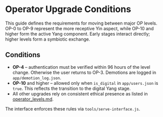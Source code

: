 # Operator Upgrade Conditions

This guide defines the requirements for moving between major OP levels. OP-0 to OP-9 represent the more receptive Yin aspect, while OP-10 and higher form the active Yang component. Early stages interact directly; higher levels form a symbiotic exchange.

## Conditions

- **OP-4** – authentication must be verified within 96 hours of the level change. Otherwise the user returns to OP-3. Demotions are logged in `app/demotion_log.json`.
- **OP-10** and higher – allowed only when `is_digital` in `app/users.json` is `true`. This reflects the transition to the digital Yang stage.
- All other upgrades rely on consistent ethical presence as listed in [operator_levels.md](operator_levels.md).

The interface enforces these rules via `tools/serve-interface.js`.
